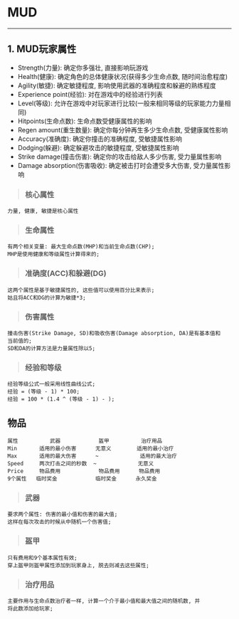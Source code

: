 # **MUD**
***



## **1. MUD玩家属性**
 * Strength(力量): 确定你多强壮, 直接影响玩游戏
 * Health(健康): 确定角色的总体健康状况(获得多少生命点数, 随时间治愈程度)
 * Agility(敏捷): 确定敏捷程度, 影响使用武器的准确程度和躲避的熟练程度
 * Experience point(经验): 对在游戏中的经验进行列表
 * Level(等级): 允许在游戏中对玩家进行比较(一般来相同等级的玩家能力力量相同)
 * Hitpoints(生命点数): 生命点数受健康属性的影响
 * Regen amount(重生数量): 确定你每分钟再生多少生命点数, 受健康属性影响
 * Accuracy(准确度): 确定你撞击的准确程度, 受敏捷属性影响
 * Dodging(躲避): 确定躲避攻击的敏捷程度, 受敏捷属性影响
 * Strike damage(撞击伤害): 确定你的攻击给敌人多少伤害, 受力量属性影响
 * Damage absorption(伤害吸收): 确定被击打时会遭受多大伤害, 受力量属性影响
> ### **核心属性**
    力量, 健康, 敏捷是核心属性
> ### **生命属性**
    有两个相关变量: 最大生命点数(MHP)和当前生命点数(CHP);
    MHP是使用健康和等级属性计算得来的;
> ### **准确度(ACC)和躲避(DG)**
    这两个属性是基于敏捷属性的, 这些值可以使用百分比来表示;
    姑且将ACC和DG的计算为敏捷*3;
> ### **伤害属性**
    撞击伤害(Strike Damage, SD)和吸收伤害(Damage absorption, DA)是有基本值和
    当前值的;
    SD和DA的计算方法是力量属性除以5;
> ### **经验和等级**
    经验等级公式一般采用线性曲线公式;
    经验 = (等级 - 1) * 100;
    经验 = 100 * (1.4 ^ (等级 - 1) - );


## **物品**
    属性          武器            盔甲          治疗用品
    Min       适用的最小伤害      无意义        适用的最小治疗
    Max       适用的最大伤害      ~             适用的最大治疗
    Speed     两次打击之间的秒数  ~             无意义
    Price     物品费用            物品费用      物品费用
    9个属性   临时奖金            临时奖金      永久奖金
> ### **武器**
    要求两个属性: 伤害的最小值和伤害的最大值;
    这样在每次攻击的时候从中随机一个伤害值;
> ### **盔甲**
    只有费用和9个基本属性有效;
    穿上盔甲则盔甲属性添加到玩家身上, 脱去则减去这些属性;
> ### **治疗用品**
    主要作用与生命点数治疗者一样, 计算一个介于最小值和最大值之间的随机数, 并
    将此数添加给玩家;
